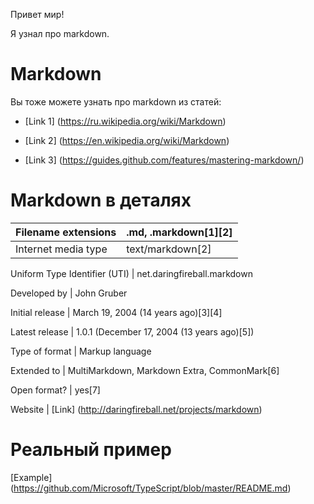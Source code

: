 Привет мир!

Я узнал про markdown.

 

# Markdown #

Вы тоже можете узнать про markdown из статей:

   * [Link 1] (https://ru.wikipedia.org/wiki/Markdown)
   * [Link 2] (https://en.wikipedia.org/wiki/Markdown)

   * [Link 3] (https://guides.github.com/features/mastering-markdown/)

 

# Markdown в деталях #

Filename extensions | .md, .markdown[1][2]
--------------------|---------------------
Internet media type | text/markdown[2]

Uniform Type Identifier (UTI) | net.daringfireball.markdown

Developed by | John Gruber

Initial release | March 19, 2004 (14 years ago)[3][4]

Latest release | 1.0.1 (December 17, 2004 (13 years ago)[5])

Type of format  | Markup language

Extended to | MultiMarkdown, Markdown Extra, CommonMark[6]

Open format? | yes[7]

Website | [Link] (http://daringfireball.net/projects/markdown)

 

# Реальный пример # 

[Example] (https://github.com/Microsoft/TypeScript/blob/master/README.md)